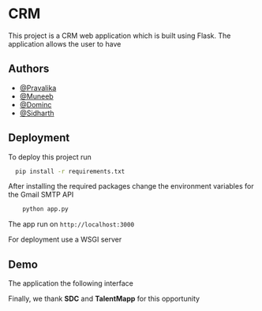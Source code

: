
# CRM

This project is a CRM web application which is built using Flask. The application allows the user to have 


## Authors

- [@Pravalika](https://www.github.com/nannapravalika)
- [@Muneeb](https://www.github.com/Mohd-Muneeb)
- [@Dominc](https://www.github.com/DanielDominicSavioKennedy)
- [@Sidharth](https://www.github.com/SiddharthKoyugura)


## Deployment

To deploy this project run

```bash
  pip install -r requirements.txt
```
After installing the required packages change the environment variables for the Gmail SMTP API

```bash
    python app.py
```
The app run on ```http://localhost:3000```

For deployment use a WSGI server
## Demo

The application the following interface

Finally, we thank **SDC** and **TalentMapp** for this opportunity

